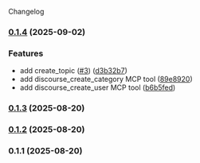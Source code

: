 Changelog
### [0.1.4](https://github.com/SamSaffron/discourse-mcp/compare/v0.1.3...v0.1.4) (2025-09-02)


### Features

* add create_topic ([#3](https://github.com/SamSaffron/discourse-mcp/issues/3)) ([d3b32b7](https://github.com/SamSaffron/discourse-mcp/commit/d3b32b7043ade78ec48bc9768fd40dbf3e4f4cbf))
* add discourse_create_category MCP tool ([89e8920](https://github.com/SamSaffron/discourse-mcp/commit/89e892032c0023efab2babdc0f38a3992b1206d3))
* add discourse_create_user MCP tool ([b6b5fed](https://github.com/SamSaffron/discourse-mcp/commit/b6b5fed368a41a89621604f53d8d1495cdb5644c))

### [0.1.3](https://github.com/SamSaffron/discourse-mcp/compare/v0.1.2...v0.1.3) (2025-08-20)

### [0.1.2](https://github.com/SamSaffron/discourse-mcp/compare/v0.1.1...v0.1.2) (2025-08-20)

### 0.1.1 (2025-08-20)
